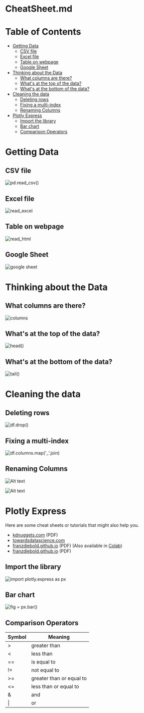 # CheatSheet.md

# Table of Contents
- [Getting Data](#getting-data)
  - [CSV file](#csv-file)
  - [Excel file](#excel-file)
  - [Table on webpage](#table-on-webpage)
  - [Google Sheet](#google-sheet)
- [Thinking about the Data](#thinking-about-the-data)
  - [What columns are there?](#what-columns-are-there)
  - [What's at the top of the data?](#whats-at-the-top-of-the-data)
  - [What's at the bottom of the data?](#whats-at-the-bottom-of-the-data)
- [Cleaning the data](#cleaning-the-data)
  - [Deleting rows](#deleting-rows)
  - [Fixing a multi-index](#fixing-a-multi-index)
  - [Renaming Columns](#renaming-columns)
- [Plotly Express](#plotly-express)
  - [Import the library](#import-the-library)
  - [Bar chart](#bar-chart)
  - [Comparison Operators](#comparison-operators)

# Getting Data

## CSV file

![pd.read_csv()](Images/cheatsheet/read-csv.png)

## Excel file

![read_excel](Images/cheatsheet/read_excel.png)

## Table on webpage

![read_html](Images/cheatsheet/read_html.png)

## Google Sheet

![google sheet](Images/cheatsheet/google-sheet.png)

# Thinking about the Data

## What columns are there?

![columns](Images/cheatsheet/columns.png)

## What's at the top of the data?

![head()](Images/cheatsheet/head.png)

## What's at the bottom of the data?

![tail()](Images/cheatsheet/tail.png)

# Cleaning the data

## Deleting rows

![df.drop()](Images/cheatsheet/drop.png)

## Fixing a multi-index

![df.columns.map('_'.join)](Images/cheatsheet/multi-index-fix.png)

## Renaming Columns

![Alt text](Images/cheatsheet/rename.png)

![Alt text](Images/cheatsheet/rename_2.png)

# Plotly Express

Here are some cheat sheets or tutorials that might also help you. 

+ [kdnuggets.com](https://www.kdnuggets.com/publications/sheets/Plotly_Express_for_Data_Visualization_Cheat_Sheet_KDnuggets.pdf) (PDF)
+ [towardsdatascience.com](https://towardsdatascience.com/cheat-codes-to-better-visualisations-with-plotly-express-21caece3db01) 
+ [franzdiebold.github.io](https://franzdiebold.github.io/plotly-express-cheat-sheet/Plotly_Express_cheat_sheet.pdf) (PDF) (Also available in [Colab](https://colab.research.google.com/github/FranzDiebold/plotly-express-cheat-sheet/blob/main/plotly-express-cheat-sheet.ipynb))
+ [franzdiebold.github.io](https://images.franzdiebold.github.io/image/upload/v1668605954/Marketing/Blog/Plotly_Cheat_Sheet.pdf) (PDF)

## Import the library

![import plotly.express as px](Images/cheatsheet/import-plotly-express.png)

## Bar chart

![fig = px.bar()](Images/cheatsheet/plotly-express-bar-chart.png)

## Comparison Operators

|Symbol|Meaning|
|-|-|
|>|greater than|
|<|less than|
|==|is equal to|
|!=|not equal to|
|>=|greater than or equal to|
|<=|less than or equal to|
|&|and|
|\||or|